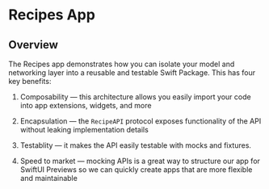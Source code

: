 # Recipes App

## Overview

The Recipes app demonstrates how you can isolate your model and networking layer into a reusable and testable Swift Package. This has four key benefits:

1. Composability — this architecture allows you easily import your code into app extensions, widgets, and more

2. Encapsulation — the `RecipeAPI` protocol exposes functionality of the API without leaking implementation details

3. Testablity — it makes the API easily testable with mocks and fixtures. 

4. Speed to market — mocking APIs is a great way to structure our app for SwiftUI Previews so we can quickly create apps that are more flexible and maintainable
